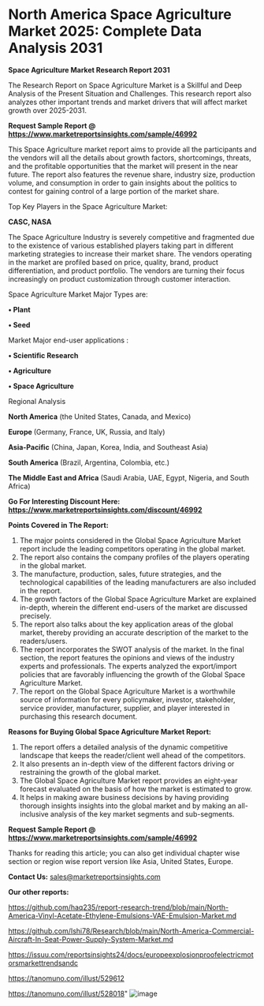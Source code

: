 # North America Space Agriculture Market 2025: Complete Data Analysis 2031

<strong>Space Agriculture Market Research Report 2031</strong>

The Research Report on Space Agriculture Market is a Skillful and Deep Analysis of the Present Situation and Challenges. This research report also analyzes other important trends and market drivers that will affect market growth over 2025-2031.

<strong>Request Sample Report @ <a href=https://www.marketreportsinsights.com/sample/46992>https://www.marketreportsinsights.com/sample/46992</a></strong>

This Space Agriculture market report aims to provide all the participants and the vendors will all the details about growth factors, shortcomings, threats, and the profitable opportunities that the market will present in the near future. The report also features the revenue share, industry size, production volume, and consumption in order to gain insights about the politics to contest for gaining control of a large portion of the market share.

Top Key Players in the Space Agriculture Market:

<strong>CASC, NASA</strong>

The Space Agriculture Industry is severely competitive and fragmented due to the existence of various established players taking part in different marketing strategies to increase their market share. The vendors operating in the market are profiled based on price, quality, brand, product differentiation, and product portfolio. The vendors are turning their focus increasingly on product customization through customer interaction.

Space Agriculture Market Major Types are:

<strong>•  Plant

•  Seed</strong>

Market Major end-user applications :

<strong>•  Scientific Research

•  Agriculture

•  Space Agriculture</strong>

Regional Analysis

</u><strong><b>North America</b></strong> (the United States, Canada, and Mexico)

<strong><b>Europe </b></strong>(Germany, France, UK, Russia, and Italy)

<strong><b>Asia-Pacific</b></strong> (China, Japan, Korea, India, and Southeast Asia)

<strong><b>South America</b></strong> (Brazil, Argentina, Colombia, etc.)

<strong><b>The Middle East and Africa</b></strong> (Saudi Arabia, UAE, Egypt, Nigeria, and South Africa)

<strong>Go For Interesting Discount Here: <a href=https://www.marketreportsinsights.com/discount/46992>https://www.marketreportsinsights.com/discount/46992</a></strong>

<strong>Points Covered in The Report:</strong>
<ol>
  <li>The major points considered in the Global Space Agriculture Market report include the leading competitors operating in the global market.</li>
  <li>The report also contains the company profiles of the players operating in the global market.</li>
  <li>The manufacture, production, sales, future strategies, and the technological capabilities of the leading manufacturers are also included in the report.</li>
  <li>The growth factors of the Global Space Agriculture Market are explained in-depth, wherein the different end-users of the market are discussed precisely.</li>
  <li>The report also talks about the key application areas of the global market, thereby providing an accurate description of the market to the readers/users.</li>
  <li>The report incorporates the SWOT analysis of the market. In the final section, the report features the opinions and views of the industry experts and professionals. The experts analyzed the export/import policies that are favorably influencing the growth of the Global Space Agriculture Market.</li>
  <li>The report on the Global Space Agriculture Market is a worthwhile source of information for every policymaker, investor, stakeholder, service provider, manufacturer, supplier, and player interested in purchasing this research document.</li>
</ol>
<strong>Reasons for Buying Global Space Agriculture Market Report:</strong>

<ol>
  <li>The report offers a detailed analysis of the dynamic competitive landscape that keeps the reader/client well ahead of the competitors.</li>
  <li>It also presents an in-depth view of the different factors driving or restraining the growth of the global market.</li>
  <li>The Global Space Agriculture Market report provides an eight-year forecast evaluated on the basis of how the market is estimated to grow.</li>
  <li>It helps in making aware business decisions by having providing thorough insights insights into the global market and by making an all-inclusive analysis of the key market segments and sub-segments.</li>
</ol>
<strong>Request Sample Report @ <a href=https://www.marketreportsinsights.com/sample/46992>https://www.marketreportsinsights.com/sample/46992</a></strong>


Thanks for reading this article; you can also get individual chapter wise section or region wise report version like Asia, United States, Europe.

<strong>Contact Us:</strong>
sales@marketreportsinsights.com

<strong>Our other reports:</strong>

<a href=https://github.com/haq235/report-research-trend/blob/main/North-America-Vinyl-Acetate-Ethylene-Emulsions-VAE-Emulsion-Market.md>https://github.com/haq235/report-research-trend/blob/main/North-America-Vinyl-Acetate-Ethylene-Emulsions-VAE-Emulsion-Market.md</a>

<a href=https://github.com/Ishi78/Research/blob/main/North-America-Commercial-Aircraft-In-Seat-Power-Supply-System-Market.md>https://github.com/Ishi78/Research/blob/main/North-America-Commercial-Aircraft-In-Seat-Power-Supply-System-Market.md</a>

<a href=https://issuu.com/reportsinsights24/docs/europeexplosionproofelectricmotorsmarkettrendsandc>https://issuu.com/reportsinsights24/docs/europeexplosionproofelectricmotorsmarkettrendsandc</a>

<a href=https://tanomuno.com/illust/529612>https://tanomuno.com/illust/529612</a>

<a href=https://tanomuno.com/illust/528018>https://tanomuno.com/illust/528018</a>"
![image](https://github.com/user-attachments/assets/ee00f231-9253-4c62-8614-9a9b57d9bfd3)
